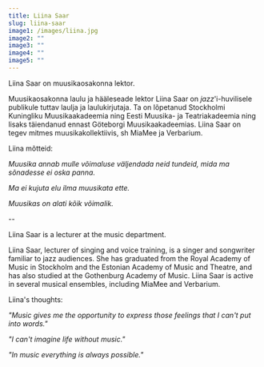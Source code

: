```yaml
---
title: Liina Saar
slug: liina-saar
image1: /images/liina.jpg
image2: ""
image3: ""
image4: ""
image5: ""
---
```


Liina Saar on muusikaosakonna lektor.

Muusikaosakonna laulu ja hääleseade lektor Liina Saar on _jazz_'i-huvilisele publikule tuttav laulja ja laulukirjutaja. Ta on lõpetanud Stockholmi Kuningliku Muusikaakadeemia ning Eesti Muusika- ja Teatriakadeemia ning lisaks täiendanud ennast Göteborgi Muusikaakadeemias. Liina Saar on tegev mitmes muusikakollektiivis, sh MiaMee ja Verbarium.

Liina mõtteid:

_Muusika annab mulle võimaluse väljendada neid tundeid, mida ma sõnadesse ei oska panna._

_Ma ei kujuta elu ilma muusikata ette._

_Muusikas on alati kõik võimalik._

--

Liina Saar is a lecturer at the music department.

Liina Saar, lecturer of singing and voice training, is a singer and songwriter familiar to jazz audiences. She has graduated from the Royal Academy of Music in Stockholm and the Estonian Academy of Music and Theatre, and has also studied at the Gothenburg Academy of Music. Liina Saar is active in several musical ensembles, including MiaMee and Verbarium.

Liina's thoughts:

_"Music gives me the opportunity to express those feelings that I can't put into words."_

_"I can't imagine life without music."_

_"In music everything is always possible."_
